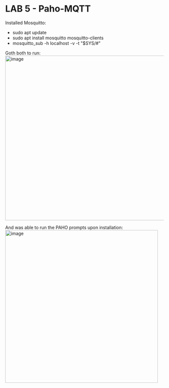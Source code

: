 # LAB 5 - Paho-MQTT

Installed Mosquitto:
- sudo apt update
- sudo apt install mosquitto mosquitto-clients
- mosquitto_sub -h localhost -v -t "\$SYS/#"

Goth both to run:
<img width="523" alt="image" src="https://github.com/will-chimbay/CPE322/assets/123396327/c7f5ae86-3dc3-46e3-8468-6d0f20e7b84d">

And was able to run the PAHO prompts upon installation:
<img width="485" alt="image" src="https://github.com/will-chimbay/CPE322/assets/123396327/123aa096-e12f-4fab-b3f6-e6112af9e20f">
